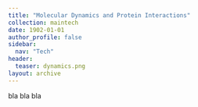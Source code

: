 ```yaml
---
title: "Molecular Dynamics and Protein Interactions"
collection: maintech
date: 1902-01-01
author_profile: false
sidebar:
  nav: "Tech"
header:
  teaser: dynamics.png
layout: archive
---
```

bla bla bla
